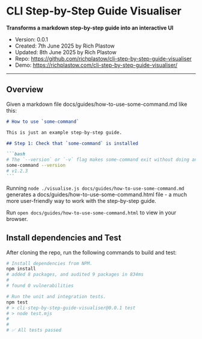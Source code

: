 # CLI Step-by-Step Guide Visualiser

**Transforms a markdown step-by-step guide into an interactive UI**

- Version: 0.0.1
- Created: 7th June 2025 by Rich Plastow
- Updated: 8th June 2025 by Rich Plastow
- Repo: <https://github.com/richplastow/cli-step-by-step-guide-visualiser>
- Demo: <https://richplastow.com/cli-step-by-step-guide-visualiser/>

---

## Overview

Given a markdown file docs/guides/how-to-use-some-command.md like this:

````md
# How to use `some-command`

This is just an example step-by-step guide.

## Step 1: Check that `some-command` is installed

```bash
# The `--version` or `-v` flag makes some-command exit without doing anything.
some-command --version
# v1.2.3
```
````

Running `node ./visualise.js docs/guides/how-to-use-some-command.md`
generates a docs/guides/how-to-use-some-command.html file - a much more
user-friendly way to work with the step-by-step guide.

Run `open docs/guides/how-to-use-some-command.html` to view in your browser.

<!-- TODO animated gif of the output -->

## Install dependencies and Test

After cloning the repo, run the following commands to build and test:

```bash
# Install dependencies from NPM.
npm install
# added 8 packages, and audited 9 packages in 834ms
# 
# found 0 vulnerabilities

# Run the unit and integration tests.
npm test
# > cli-step-by-step-guide-visualiser@0.0.1 test
# > node test.mjs
# 
# 
# ✅ All tests passed
```

<!-- node_modules/ is 6,980,695 bytes (11.4 MB on disk) for 1,716 items -->
